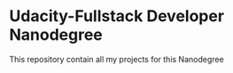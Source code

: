 # Udacity-Fullstack Developer Nanodegree
This repository contain all my projects for this Nanodegree

